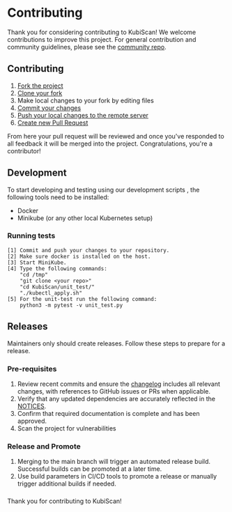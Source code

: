 # Contributing
Thank you for considering contributing to KubiScan! We welcome contributions to improve this project.
For general contribution and community guidelines, please see the [community repo](https://github.com/cyberark/community).

## Contributing

1. [Fork the project](https://help.github.com/en/github/getting-started-with-github/fork-a-repo)
2. [Clone your fork](https://help.github.com/en/github/creating-cloning-and-archiving-repositories/cloning-a-repository)
3. Make local changes to your fork by editing files
3. [Commit your changes](https://help.github.com/en/github/managing-files-in-a-repository/adding-a-file-to-a-repository-using-the-command-line)
4. [Push your local changes to the remote server](https://help.github.com/en/github/using-git/pushing-commits-to-a-remote-repository)
5. [Create new Pull Request](https://help.github.com/en/github/collaborating-with-issues-and-pull-requests/creating-a-pull-request-from-a-fork)

From here your pull request will be reviewed and once you've responded to all
feedback it will be merged into the project. Congratulations, you're a
contributor!

## Development
To start developing and testing using our development scripts ,
the following tools need to be installed:
  - Docker
  - Minikube (or any other local Kubernetes setup)

### Running tests
```shell
[1] Commit and push your changes to your repository.
[2] Make sure docker is installed on the host.
[3] Start MiniKube.
[4] Type the following commands:
    "cd /tmp"
    "git clone <your repo>"
    "cd KubiScan/unit_test/"
    "./kubectl_apply.sh"
[5] For the unit-test run the following command:
    python3 -m pytest -v unit_test.py
```

## Releases
Maintainers only should create releases. Follow these steps to prepare for a release.

### Pre-requisites

1. Review recent commits and ensure the [changelog](CHANGELOG.md) includes all relevant changes, with references to GitHub issues or PRs when applicable.
2. Verify that any updated dependencies are accurately reflected in the [NOTICES](NOTICES.txt).
3. Confirm that required documentation is complete and has been approved.
4. Scan the project for vulnerabilities

### Release and Promote

1. Merging to the main branch will trigger an automated release build. Successful builds can be promoted at a later time.
2. Use build parameters in CI/CD tools to promote a release or manually trigger additional builds if needed.
###
Thank you for contributing to KubiScan!






